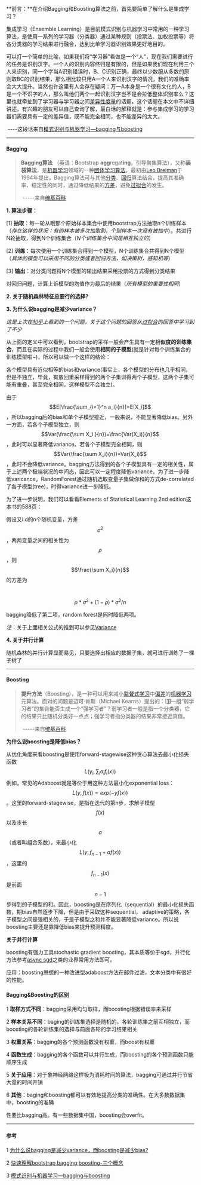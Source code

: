 **前言：**在介绍Bagging和Boosting算法之前，首先要简单了解什么是集成学习？

集成学习（Ensemble Learning）是目前模式识别与机器学习中常用的一种学习算法，是使用一系列的学习器（分类器）通过某种规则（投票法、加权投票等）将各分类器的学习结果进行融合，达到比单学习器识别效果更好地目的。

可以打一个简单的比喻，如果我们将“学习器”看做是一个“人”，现在我们需要进行的任务是识别汉字。一个人的识别内容终归是有限的，但是如果我们现在利用三个人来识别，同一个字当A识别错误时，B、C识别正确，最终以少数服从多数的原则取BC的识别结果，那么相比较只用A一个人来识别汉字的情况，我们的准确率会大大提升。当然也许这里有人会存在疑问：万一A本身是一个很有文化的人，B是一个不识字的人，那么叫他们两个一起识别汉字岂不是会拉低整体识别率么？这里也就牵扯到了学习器与学习器之间[差异性度量](http://www.infocool.net/kb/Other/201608/170553.html)的话题，这个话题在本文中不详细讲述，有兴趣的朋友可以自己查询了解，最白话的解释就是：参与集成学习的学习器们需要具有一定的差异值，既不能完全相同，也不能差异的太大。

​                                                                     ----这段话来自[模式识别与机器学习—bagging与boosting](https://zhuanlan.zhihu.com/p/26112517)

------



#### Bagging

> **Bagging算法** （英语：**B**ootstrap **agg**regat**ing**，引导聚集算法），又称**装袋算法**，是[机器学习](https://zh.wikipedia.org/wiki/%E6%9C%BA%E5%99%A8%E5%AD%A6%E4%B9%A0)领域的一种[团体学习](https://zh.wikipedia.org/w/index.php?title=%E5%9B%A2%E4%BD%93%E5%AD%A6%E4%B9%A0&action=edit&redlink=1)[算法](https://zh.wikipedia.org/wiki/%E7%AE%97%E6%B3%95)。最初由[Leo Breiman](https://zh.wikipedia.org/w/index.php?title=Leo_Breiman&action=edit&redlink=1)于1994年提出。Bagging算法可与其他[分类](https://zh.wikipedia.org/wiki/%E7%BB%9F%E8%AE%A1%E5%88%86%E7%B1%BB)、[回归](https://zh.wikipedia.org/wiki/%E5%9B%9E%E5%BD%92%E5%88%86%E6%9E%90)算法结合，提高其准确率、稳定性的同时，通过降低结果的[方差](https://zh.wikipedia.org/wiki/%E6%96%B9%E5%B7%AE)，避免[过拟合](https://zh.wikipedia.org/wiki/%E8%BF%87%E6%8B%9F%E5%90%88)的发生。
>
> ​															-----来自[维基百科](https://zh.wikipedia.org/wiki/Bagging%E7%AE%97%E6%B3%95)

**1. 算法步骤**：

[1] **抽取**：每一轮从哦那个原始样本集合中使用bootstrap方法抽取n个训练样本（*存在这样的状况：有的样本被多次抽取到，个别样本一次没有被抽中*）。共进行N轮抽取，得到N个训练集合（*N个训练集合中间是相互独立的*）

[2] **训练**：每次使用一个训练集合得到一个模型，N个训练集合共得到N个模型（*具体的模型可以采用不同的分类或者回归方法，如决策树，感知机等*）

[3] **输出**：对分类问题将N个模型的输出结果采用投票的方式得到分类结果

​                  对回归问题，计算上诉模型的均值作为最后的结果（*所有模型的重要性相同*）

**2. 关于随机森林特征总要行的选择?**



**3. 为什么说bagging是减少variance？**

*这是上次在[知乎](https://www.zhihu.com/question/26760839)上看到的一个问题，关于这个问题的回答从[过拟合](https://www.zhihu.com/people/guo-ni-he/answers)的回答中学习到了不少*

从上面的定义中可以看到，bootstrap的采样一般会产生具有一定相**似度的训练集合**，而且在实际的过程中我们一般会使用**相同的子模型**(就是针对每个训练集合的训练模型啦~)，所以可以做一个这样的结论：

各个模型具有近似相等的bias和variance(事实上，各个模型的分布也几乎相同，但是不独立，毕竟，有放回重采样得到的两个子集训得两个子模型，这两个子集可能有重叠，甚至完全相同，这样模型不会独立)。

由于$$E[\frac{\sum_{i=1}^n a_i}{n}]=E[X_i]$$，所以bagging后的bias和单个子模型接近，一般来说，不能显著降低bias。另外一方面，若各个子模型独立，则$$Var(\frac{\sum X_i }{n})=\frac{Var(X_i)}{n}$$，此时可以显著降低variance。若各个子模型完全相同，则$$Var(\frac{\sum X_i}{n})=Var(X_i)$$，此时不会降低variance。bagging方法得到的各个子模型具有一定的相关性，属于上述两个极端状况的中间态，因此可以一定程度降低variance。为了进一步降低varicance。RandomForest通过随机选取变量子集做你和的方式de-correlated了各子模型(tree)，时得variance进一步降低。

为了进一步说明，我们可以看看Elements of Statistical Learning 2nd edition这本书的588页：

假设又i.d的n个随机变量，方差$$\sigma^2$$，两两变量之间的相关性为$$\rho$$，则$$\frac{\sum X_i}{n}$$的方差为

​					$$\rho*\sigma^2+(1-\rho)*\sigma^2/n$$

bagging降低了第二项，random forest是同时降低两项。

*注*：关于上面相关公式的推到可以参见[Variance](https://en.wikipedia.org/wiki/Variance#Sum_of_correlated_variables)

**4. 关于并行计算**

随机森林的并行计算显而易见，只要选择出相应的数据子集，就可进行训练了一棵子树了

------



#### Boosting

> **提升方法**（Boosting），是一种可以用来减小[监督式学习](https://zh.wikipedia.org/wiki/%E7%9B%A3%E7%9D%A3%E5%BC%8F%E5%AD%B8%E7%BF%92)中[偏差](https://zh.wikipedia.org/wiki/%E5%81%8F%E5%B7%AE)的[机器学习](https://zh.wikipedia.org/wiki/%E6%9C%BA%E5%99%A8%E5%AD%A6%E4%B9%A0)元算法。面对的问题是迈可·肯斯（Michael Kearns）提出的：[[1\]](https://zh.wikipedia.org/wiki/%E6%8F%90%E5%8D%87%E6%96%B9%E6%B3%95#cite_note-Kearns88-1)一组“弱学习者”的集合能否生成一个“强学习者”？弱学习者一般是指一个分类器，它的结果只比随机分类好一点点；强学习者指分类器的结果非常接近真值。
>
> ​															-----来自[维基百科](https://zh.wikipedia.org/wiki/%E6%8F%90%E5%8D%87%E6%96%B9%E6%B3%95)



**为什么说boosting是降低bias？**

从优化角度来看boosting是使用forward-stagewise这种贪心算法去最小化损失函数$$L(y_i, \sum_i a_if_i(x))$$例如，常见的Adaboost就是等价于用这种方法最小化exponential loss：$$L(y, f(x))=exp(-yf(x))$$。这里的forward-stagewise，是指在迭代的第n步，求解子模型$$f(x)$$以及步长$$a$$（或者叫组合系数），来最小化$$L(y, f_{n-1}+af(x))$$，这里的$$f_{n-1}(x)$$是前面$$n-1$$步得到的子模型的和。因此，boosting是在序列化（sequential）的最小化损失函数，期bias自然逐步下降，但是由于采取这种sequential， adaptive的策略，各子模型之间是强相关的，于是子模型之和并不能显著降低variance。所以说boosting主要还是靠降低bias来提升预测精度。

**关于并行计算**

boosting有强力工具stochastic gradient boosting，其本质等价于sgd，并行化方法参考[async sgd](http://tech.it168.com/a2013/0621/1498/000001498141.shtml)之类的业界常用方法即可。

应用：boosting思想的一种改进型adaboost方法在邮件过滤，文本分类中有很好的性能。

#### Bagging&Boosting的区别

1 **取样方式不同**：bagging采用均匀取样，而boosting根据错误率来采样

2 **样本关系不同**：baging的训练集选择是随机的，各轮训练集之前互相独立，而boosting的各轮训练集的选择与前面各轮的学习结果相关

3 **权重关系**：bagging的各个预测函数没有权重，而boost有权重

4 **函数生成**：bagging的各个函数可以并行生成，而boosting的各个预测函数只能顺序生成

5 **关于应用**：对于象神经网络这样极为消耗时间的算法，bagging可通过并行节省大量的时间开销

6 **其他**：baging和boosting都可以有效地提高分类的准确性。在大多数数据集中，boosting的准确

性要比bagging高。有一些数据集中国，boosting会overfit。



------

#### 参考

1 [ 为什么说bagging是减少variance，而boosting是减少bias?](https://www.zhihu.com/question/26760839)

2 [ 快速理解bootstrap,bagging,boosting-三个概念](http://blog.csdn.net/wangqi880/article/details/49765673)

3 [模式识别与机器学习—bagging与boosting](https://zhuanlan.zhihu.com/p/26112517)